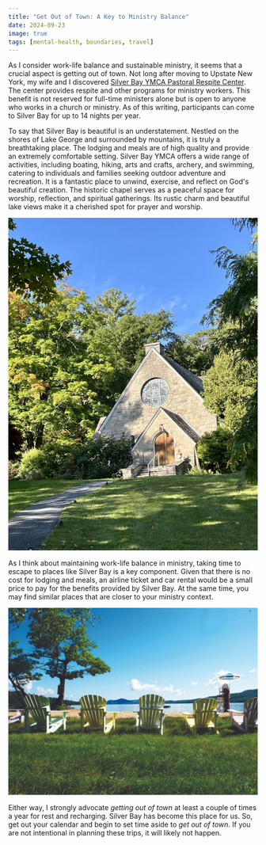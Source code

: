 ```yaml
---
title: "Get Out of Town: A Key to Ministry Balance"
date: 2024-09-23
image: true
tags: [mental-health, boundaries, travel]
---
```


As I consider work-life balance and sustainable ministry, it seems that a crucial aspect is getting out of town. Not long after moving to Upstate New York, my wife and I discovered [Silver Bay YMCA Pastoral Respite Center](https://silverbay.org/respite/). The center provides respite and other programs for ministry workers. This benefit is not reserved for full-time ministers alone but is open to anyone who works in a church or ministry. As of this writing, participants can come to Silver Bay for up to 14 nights per year.

To say that Silver Bay is beautiful is an understatement. Nestled on the shores of Lake George and surrounded by mountains, it is truly a breathtaking place. The lodging and meals are of high quality and provide an extremely comfortable setting. Silver Bay YMCA offers a wide range of activities, including boating, hiking, arts and crafts, archery, and swimming, catering to individuals and families seeking outdoor adventure and recreation. It is a fantastic place to unwind, exercise, and reflect on God's beautiful creation. The historic chapel serves as a peaceful space for worship, reflection, and spiritual gatherings. Its rustic charm and beautiful lake views make it a cherished spot for prayer and worship.

![Chapel](/images/Chapel-24.jpeg)

As I think about maintaining work-life balance in ministry, taking time to escape to places like Silver Bay is a key component. Given that there is no cost for lodging and meals, an airline ticket and car rental would be a small price to pay for the benefits provided by Silver Bay. At the same time, you may find similar places that are closer to your ministry context.

![Chairs](/images/Chairs-24.JPG)

Either way, I strongly advocate *getting out of town* at least a couple of times a year for rest and recharging. Silver Bay has become this place for us. So, get out your calendar and begin to set time aside to *get out of town*. If you are not intentional in planning these trips, it will likely not happen.

